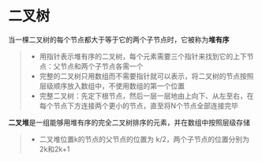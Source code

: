 # 二叉树

当一棵二叉树的每个节点都大于等于它的两个子节点时，它被称为**堆有序**

> - 用指针表示堆有序的二叉树，每个元素需要三个指针来找到它的上下节点：父节点和两个子节点各需一个
> - 完整的二叉树只用数组而不需要指针就可以表示，将二叉树的节点按照层级顺序放入数组中，不使用数组的第一个位置
> - 完整二叉树：先定下根节点，然后一层一层地由上向下、从左至右，在每个节点下方连接两个更小的节点，直至将N个节点全部连接完毕

**二叉堆**是一组能够用堆有序的完全二叉树排序的元素，并在数组中按照层级存储

> * 二叉堆位置k的节点的父节点的位置为 k/2，两个子节点的位置分别为2k和2k+1

